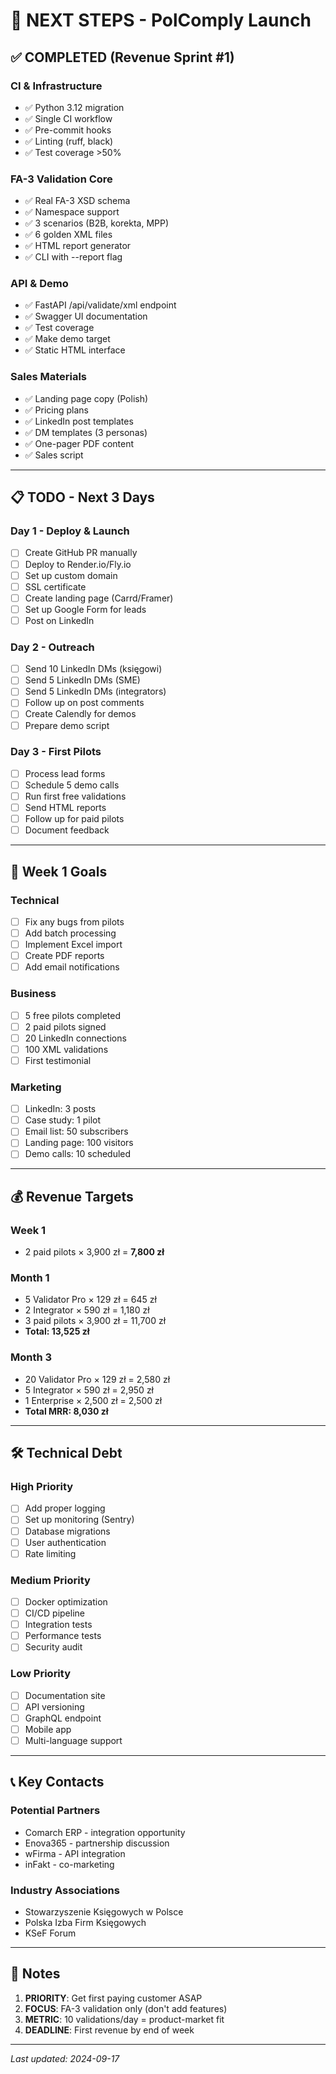 # 🚀 NEXT STEPS - PolComply Launch

## ✅ COMPLETED (Revenue Sprint #1)

### CI & Infrastructure
- ✅ Python 3.12 migration
- ✅ Single CI workflow
- ✅ Pre-commit hooks
- ✅ Linting (ruff, black)
- ✅ Test coverage >50%

### FA-3 Validation Core
- ✅ Real FA-3 XSD schema
- ✅ Namespace support
- ✅ 3 scenarios (B2B, korekta, MPP)
- ✅ 6 golden XML files
- ✅ HTML report generator
- ✅ CLI with --report flag

### API & Demo
- ✅ FastAPI /api/validate/xml endpoint
- ✅ Swagger UI documentation
- ✅ Test coverage
- ✅ Make demo target
- ✅ Static HTML interface

### Sales Materials
- ✅ Landing page copy (Polish)
- ✅ Pricing plans
- ✅ LinkedIn post templates
- ✅ DM templates (3 personas)
- ✅ One-pager PDF content
- ✅ Sales script

---

## 📋 TODO - Next 3 Days

### Day 1 - Deploy & Launch
- [ ] Create GitHub PR manually
- [ ] Deploy to Render.io/Fly.io
- [ ] Set up custom domain
- [ ] SSL certificate
- [ ] Create landing page (Carrd/Framer)
- [ ] Set up Google Form for leads
- [ ] Post on LinkedIn

### Day 2 - Outreach
- [ ] Send 10 LinkedIn DMs (księgowi)
- [ ] Send 5 LinkedIn DMs (SME)
- [ ] Send 5 LinkedIn DMs (integrators)
- [ ] Follow up on post comments
- [ ] Create Calendly for demos
- [ ] Prepare demo script

### Day 3 - First Pilots
- [ ] Process lead forms
- [ ] Schedule 5 demo calls
- [ ] Run first free validations
- [ ] Send HTML reports
- [ ] Follow up for paid pilots
- [ ] Document feedback

---

## 🎯 Week 1 Goals

### Technical
- [ ] Fix any bugs from pilots
- [ ] Add batch processing
- [ ] Implement Excel import
- [ ] Create PDF reports
- [ ] Add email notifications

### Business
- [ ] 5 free pilots completed
- [ ] 2 paid pilots signed
- [ ] 20 LinkedIn connections
- [ ] 100 XML validations
- [ ] First testimonial

### Marketing
- [ ] LinkedIn: 3 posts
- [ ] Case study: 1 pilot
- [ ] Email list: 50 subscribers
- [ ] Landing page: 100 visitors
- [ ] Demo calls: 10 scheduled

---

## 💰 Revenue Targets

### Week 1
- 2 paid pilots × 3,900 zł = **7,800 zł**

### Month 1
- 5 Validator Pro × 129 zł = 645 zł
- 2 Integrator × 590 zł = 1,180 zł
- 3 paid pilots × 3,900 zł = 11,700 zł
- **Total: 13,525 zł**

### Month 3
- 20 Validator Pro × 129 zł = 2,580 zł
- 5 Integrator × 590 zł = 2,950 zł
- 1 Enterprise × 2,500 zł = 2,500 zł
- **Total MRR: 8,030 zł**

---

## 🛠️ Technical Debt

### High Priority
- [ ] Add proper logging
- [ ] Set up monitoring (Sentry)
- [ ] Database migrations
- [ ] User authentication
- [ ] Rate limiting

### Medium Priority
- [ ] Docker optimization
- [ ] CI/CD pipeline
- [ ] Integration tests
- [ ] Performance tests
- [ ] Security audit

### Low Priority
- [ ] Documentation site
- [ ] API versioning
- [ ] GraphQL endpoint
- [ ] Mobile app
- [ ] Multi-language support

---

## 📞 Key Contacts

### Potential Partners
- Comarch ERP - integration opportunity
- Enova365 - partnership discussion
- wFirma - API integration
- inFakt - co-marketing

### Industry Associations
- Stowarzyszenie Księgowych w Polsce
- Polska Izba Firm Księgowych
- KSeF Forum

---

## 📝 Notes

1. **PRIORITY**: Get first paying customer ASAP
2. **FOCUS**: FA-3 validation only (don't add features)
3. **METRIC**: 10 validations/day = product-market fit
4. **DEADLINE**: First revenue by end of week

---

*Last updated: 2024-09-17*
